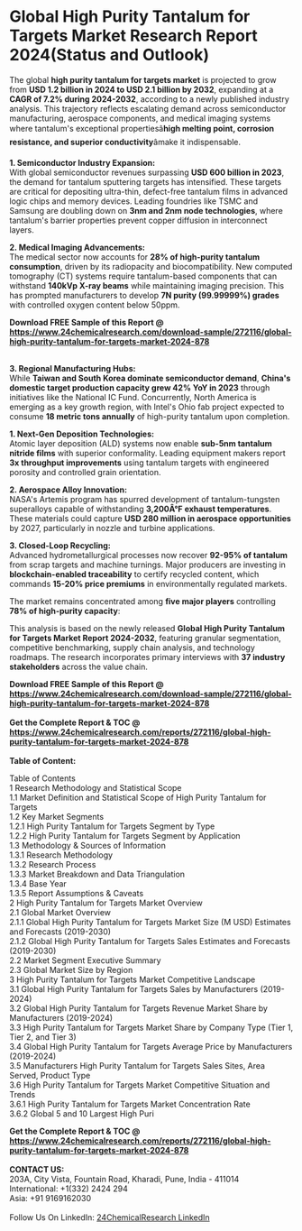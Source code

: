 <h1>Global High Purity Tantalum for Targets Market Research Report 2024(Status and Outlook)</h1><p>The global <strong>high purity tantalum for targets market</strong> is projected to grow from <strong>USD 1.2 billion in 2024 to USD 2.1 billion by 2032</strong>, expanding at a <strong>CAGR of 7.2% during 2024-2032</strong>, according to a newly published industry analysis. This trajectory reflects escalating demand across semiconductor manufacturing, aerospace components, and medical imaging systems where tantalum's exceptional propertiesâ<strong>high melting point, corrosion resistance, and superior conductivity</strong>âmake it indispensable.</p><p><strong>1. Semiconductor Industry Expansion:</strong><br>
With global semiconductor revenues surpassing <strong>USD 600 billion in 2023</strong>, the demand for tantalum sputtering targets has intensified. These targets are critical for depositing ultra-thin, defect-free tantalum films in advanced logic chips and memory devices. Leading foundries like TSMC and Samsung are doubling down on <strong>3nm and 2nm node technologies</strong>, where tantalum's barrier properties prevent copper diffusion in interconnect layers.</p><p><strong>2. Medical Imaging Advancements:</strong><br>
The medical sector now accounts for <strong>28% of high-purity tantalum consumption</strong>, driven by its radiopacity and biocompatibility. New computed tomography (CT) systems require tantalum-based components that can withstand <strong>140kVp X-ray beams</strong> while maintaining imaging precision. This has prompted manufacturers to develop <strong>7N purity (99.99999%) grades</strong> with controlled oxygen content below 50ppm.</p><div><b>Download FREE Sample of this Report @ 
            <a href="https://www.24chemicalresearch.com/download-sample/272116/global-high-purity-tantalum-for-targets-market-2024-878">
            https://www.24chemicalresearch.com/download-sample/272116/global-high-purity-tantalum-for-targets-market-2024-878</a></b></div><br><p><strong>3. Regional Manufacturing Hubs:</strong><br>
While <strong>Taiwan and South Korea dominate semiconductor demand</strong>, <strong>China's domestic target production capacity grew 42% YoY in 2023</strong> through initiatives like the National IC Fund. Concurrently, North America is emerging as a key growth region, with Intel's Ohio fab project expected to consume <strong>18 metric tons annually</strong> of high-purity tantalum upon completion.</p><p><strong>1. Next-Gen Deposition Technologies:</strong><br>
Atomic layer deposition (ALD) systems now enable <strong>sub-5nm tantalum nitride films</strong> with superior conformality. Leading equipment makers report <strong>3x throughput improvements</strong> using tantalum targets with engineered porosity and controlled grain orientation.</p><p><strong>2. Aerospace Alloy Innovation:</strong><br>
NASA's Artemis program has spurred development of tantalum-tungsten superalloys capable of withstanding <strong>3,200Â°F exhaust temperatures</strong>. These materials could capture <strong>USD 280 million in aerospace opportunities</strong> by 2027, particularly in nozzle and turbine applications.</p><p><strong>3. Closed-Loop Recycling:</strong><br>
Advanced hydrometallurgical processes now recover <strong>92-95% of tantalum</strong> from scrap targets and machine turnings. Major producers are investing in <strong>blockchain-enabled traceability</strong> to certify recycled content, which commands <strong>15-20% price premiums</strong> in environmentally regulated markets.</p><p>The market remains concentrated among <strong>five major players</strong> controlling <strong>78% of high-purity capacity</strong>:
</p><p>This analysis is based on the newly released <strong>Global High Purity Tantalum for Targets Market Report 2024-2032</strong>, featuring granular segmentation, competitive benchmarking, supply chain analysis, and technology roadmaps. The research incorporates primary interviews with <strong>37 industry stakeholders</strong> across the value chain.</p><div><b>Download FREE Sample of this Report @ 
            <a href="https://www.24chemicalresearch.com/download-sample/272116/global-high-purity-tantalum-for-targets-market-2024-878">
            https://www.24chemicalresearch.com/download-sample/272116/global-high-purity-tantalum-for-targets-market-2024-878</a></b></div><br><div><b>Get the Complete Report & TOC @ 
            <a href="https://www.24chemicalresearch.com/reports/272116/global-high-purity-tantalum-for-targets-market-2024-878">
            https://www.24chemicalresearch.com/reports/272116/global-high-purity-tantalum-for-targets-market-2024-878</a></b></div><br>
            <b>Table of Content:</b><p>Table of Contents<br />
1 Research Methodology and Statistical Scope<br />
1.1 Market Definition and Statistical Scope of High Purity Tantalum for Targets<br />
1.2 Key Market Segments<br />
1.2.1 High Purity Tantalum for Targets Segment by Type<br />
1.2.2 High Purity Tantalum for Targets Segment by Application<br />
1.3 Methodology & Sources of Information<br />
1.3.1 Research Methodology<br />
1.3.2 Research Process<br />
1.3.3 Market Breakdown and Data Triangulation<br />
1.3.4 Base Year<br />
1.3.5 Report Assumptions & Caveats<br />
2 High Purity Tantalum for Targets Market Overview<br />
2.1 Global Market Overview<br />
2.1.1 Global High Purity Tantalum for Targets Market Size (M USD) Estimates and Forecasts (2019-2030)<br />
2.1.2 Global High Purity Tantalum for Targets Sales Estimates and Forecasts (2019-2030)<br />
2.2 Market Segment Executive Summary<br />
2.3 Global Market Size by Region<br />
3 High Purity Tantalum for Targets Market Competitive Landscape<br />
3.1 Global High Purity Tantalum for Targets Sales by Manufacturers (2019-2024)<br />
3.2 Global High Purity Tantalum for Targets Revenue Market Share by Manufacturers (2019-2024)<br />
3.3 High Purity Tantalum for Targets Market Share by Company Type (Tier 1, Tier 2, and Tier 3)<br />
3.4 Global High Purity Tantalum for Targets Average Price by Manufacturers (2019-2024)<br />
3.5 Manufacturers High Purity Tantalum for Targets Sales Sites, Area Served, Product Type<br />
3.6 High Purity Tantalum for Targets Market Competitive Situation and Trends<br />
3.6.1 High Purity Tantalum for Targets Market Concentration Rate<br />
3.6.2 Global 5 and 10 Largest High Puri</p><div><b>Get the Complete Report & TOC @ 
            <a href="https://www.24chemicalresearch.com/reports/272116/global-high-purity-tantalum-for-targets-market-2024-878">
            https://www.24chemicalresearch.com/reports/272116/global-high-purity-tantalum-for-targets-market-2024-878</a></b></div><br><b>CONTACT US:</b><br>
            203A, City Vista, Fountain Road, Kharadi, Pune, India - 411014<br>
            International: +1(332) 2424 294<br>
            Asia: +91 9169162030 <br><br>
            Follow Us On LinkedIn: <a href="https://www.linkedin.com/company/24chemicalresearch/">24ChemicalResearch LinkedIn</a>